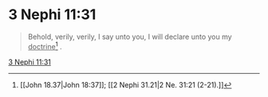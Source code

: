 # 3 Nephi 11:31

> Behold, verily, verily, I say unto you, I will declare unto you my <u>doctrine</u>[^a] .

[3 Nephi 11:31](https://www.churchofjesuschrist.org/study/scriptures/bofm/3-ne/11?lang=eng&id=p31#p31)


[^a]: [[John 18.37|John 18:37]]; [[2 Nephi 31.21|2 Ne. 31:21 (2-21).]]
